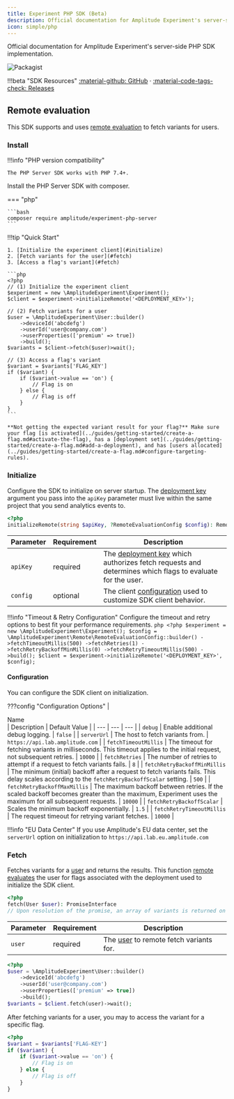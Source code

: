```yaml
---
title: Experiment PHP SDK (Beta)
description: Official documentation for Amplitude Experiment's server-side PHP SDK implementation.
icon: simple/php
---
```


Official documentation for Amplitude Experiment's server-side PHP SDK implementation.

![Packagist](https://img.shields.io/packagist/v/amplitude/experiment-php-server.svg)

!!!beta "SDK Resources"
     [:material-github: GitHub](https://github.com/amplitude/experiment-php-server) · [:material-code-tags-check: Releases](https://github.com/amplitude/experiment-php-server/releases)

## Remote evaluation

This SDK supports and uses [remote evaluation](../general/evaluation/remote-evaluation.md) to fetch variants for users.

### Install

!!!info "PHP version compatibility"

    The PHP Server SDK works with PHP 7.4+.

Install the PHP Server SDK with composer.

=== "php"

    ```bash
    composer require amplitude/experiment-php-server
    ```

!!!tip "Quick Start"

    1. [Initialize the experiment client](#initialize)
    2. [Fetch variants for the user](#fetch)
    3. [Access a flag's variant](#fetch)

    ```php
    <?php
    // (1) Initialize the experiment client
    $experiment = new \AmplitudeExperiment\Experiment();
    $client = $experiment->initializeRemote('<DEPLOYMENT_KEY>');

    // (2) Fetch variants for a user
    $user = \AmplitudeExperiment\User::builder()
        ->deviceId('abcdefg')
        ->userId('user@company.com')
        ->userProperties(['premium' => true]) 
        ->build();
    $variants = $client->fetch($user)>wait();

    // (3) Access a flag's variant
    $variant = $variants['FLAG_KEY']
    if ($variant) {
        if ($variant->value == 'on') {
            // Flag is on
        } else {
            // Flag is off
        }
    }
    ```

    **Not getting the expected variant result for your flag?** Make sure your flag [is activated](../guides/getting-started/create-a-flag.md#activate-the-flag), has a [deployment set](../guides/getting-started/create-a-flag.md#add-a-deployment), and has [users allocated](../guides/getting-started/create-a-flag.md#configure-targeting-rules).

### Initialize

Configure the SDK to initialize on server startup. The [deployment key](../general/data-model.md#deployments) argument you pass into the `apiKey` parameter must live within the same project that you send analytics events to.

```php
<?php
initializeRemote(string $apiKey, ?RemoteEvaluationConfig $config): RemoteEvaluationClient
```

| Parameter | Requirement | Description |
| --- | --- | --- |
| `apiKey` | required | The [deployment key](../general/data-model.md#deployments) which authorizes fetch requests and determines which flags to evaluate for the user. |
| `config` | optional | The client [configuration](#configuration) used to customize SDK client behavior. |

!!!info "Timeout & Retry Configuration"
    Configure the timeout and retry options to best fit your performance requirements.
    ```php
    <?php
    $experiment = new \AmplitudeExperiment\Experiment();
    $config = \AmplitudeExperiment\Remote\RemoteEvaluationConfig::builder()
                ->fetchTimeoutMillis(500)
                ->fetchRetries(1)
                ->fetchRetryBackoffMinMillis(0)
                ->fetchRetryTimeoutMillis(500)
                ->build();
    $client = $experiment->initializeRemote('<DEPLOYMENT_KEY>', $config);
    ```

#### Configuration

You can configure the SDK client on initialization.

???config "Configuration Options"
    | <div class="big-column">Name</div>  | Description | Default Value |
    | --- | --- | --- |
    | `debug` | Enable additional debug logging. | `false` |
    | `serverUrl` | The host to fetch variants from. | `https://api.lab.amplitude.com` |
    | `fetchTimeoutMillis` | The timeout for fetching variants in milliseconds. This timeout applies to the initial request, not subsequent retries. | `10000` |
    | `fetchRetries` | The number of retries to attempt if a request to fetch variants fails. | `8` |
    | `fetchRetryBackoffMinMillis` | The minimum (initial) backoff after a request to fetch variants fails. This delay scales according to the `fetchRetryBackoffScalar` setting. | `500` |
    | `fetchRetryBackoffMaxMillis` | The maximum backoff between retries. If the scaled backoff becomes greater than the maximum, Experiment uses the  maximum for all subsequent requests. | `10000` |
    | `fetchRetryBackoffScalar` | Scales the minimum backoff exponentially. | `1.5` |
    | `fetchRetryTimeoutMillis` | The request timeout for retrying variant fetches. | `10000` |

!!!info "EU Data Center"
    If you use Amplitude's EU data center, set the `serverUrl` option on initialization to `https://api.lab.eu.amplitude.com`

### Fetch

Fetches variants for a [user](../general/data-model.md#users) and returns the results. This function [remote evaluates](../general/evaluation/remote-evaluation.md) the user for flags associated with the deployment used to initialize the SDK client.

```php
<?php
fetch(User $user): PromiseInterface
// Upon resolution of the promise, an array of variants is returned on success, an empty array is returned on failure
```

| Parameter  | Requirement | Description |
| --- | --- | --- |
| `user` | required | The [user](../general/data-model.md#users) to remote fetch variants for. |

```php
<?php
$user = \AmplitudeExperiment\User::builder()
    ->deviceId('abcdefg')
    ->userId('user@company.com')
    ->userProperties(['premium' => true])
    ->build();
$variants = $client.fetch(user)->wait();
```

After fetching variants for a user, you may to access the variant for a specific flag.

```php
<?php
$variant = $variants['FLAG-KEY']
if ($variant) {
    if ($variant->value == 'on') {
        // Flag is on
    } else {
        // Flag is off
    }
}
```
